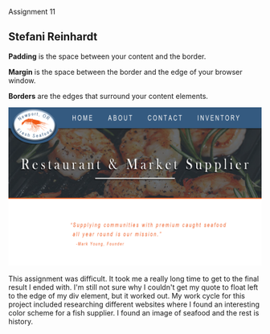 Assignment 11
## Stefani Reinhardt

**Padding** is the space between your content and the border.  

**Margin** is the space between the border and the edge of your browser window.

**Borders** are the edges that surround your content elements.

 ![Image of my Sketch](./images/site-sketch.png)

 This assignment was difficult.  It took me a really long time to get to the final result I ended with.  I'm still not sure why I couldn't get my quote to float left to the edge of my div element, but it worked out.  My work cycle for this project included researching different websites where I found an interesting color scheme for a fish supplier.  I found an image of seafood and the rest is history.
